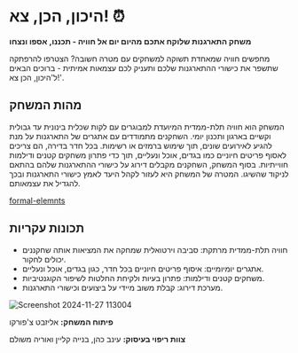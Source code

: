 # היכון, הכן, צא! ⏰
**משחק התארגנות שלוקח אתכם מהיום יום אל חוויה - תכננו, אספו ונצחו**

מחפשים חוויה שמאחדת תשוקה למשחקים עם מטרה חשובה? הצטרפו להרפתקה שתשפר את כישורי ההתארגנות שלכם ותעניק לכם עצמאות אמיתית - ברוכים הבאים ל'היכון, הכן צא!'.

## מהות המשחק
המשחק הוא חוויה תלת-ממדית המיועדת למבוגרים עם לקות שכלית בינונית עד גבולית וקשיים בארגון ותכנון יומי. 
השחקנים מתמודדים עם אתגרים של התארגנות על מנת להגיע לאירועים שונים, תוך שימוש ברמזים או רשימות. בכל חדר בדירה, הם צריכים לאסוף פריטים חיוניים כמו בגדים, אוכל ונעליים, תוך כדי פתרון משחקים קטנים ודילמות חווייתיות.
בסוף המשחק, השחקנים מקבלים דירוג על כישורי ההתארגנות שלהם בהתאם לניקוד שהשיגו.
המטרה של המשחק היא לעזור לקהל היעד לאמץ כישורי התארגנות ובכך להגדיל את עצמאותם.

[formal-elemnts](https://github.com/Liza-Gaming/Ready-Set-Go/blob/main/formal-elements.md)

## תכונות עקריות
- חוויה תלת-ממדית מרתקת: סביבה וירטואלית שמחקה את המציאות אותה שחקננים יכולים לחקור.
- אתגרים יומיומיים: איסוף פריטים חיוניים בכל חדר, כגון בגדים, אוכל ונעליים.
- משחקים קטנים ודילמות: פתרון בעיות ולקיחת החלטות לשיפור הקוגנטיביות.
- מערכת דירוג: קבלת משוב מיידי על ביצועים וכישורי התארגנות.

![Screenshot 2024-11-27 113004](https://github.com/user-attachments/assets/b2121c8a-ffba-4e60-b5f2-7617a50a7d6d)

**פיתוח המשחק:** אליזבט צ'פורקו

**צוות ריפוי בעיסוק:**
עינב כהן, בנייה קליין ואוריה משולם



